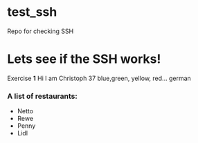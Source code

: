 # test_ssh
Repo for checking SSH


# Lets see if the SSH works!

Exercise **1**
Hi I am Christoph 37 blue,green, yellow, red...
german
### A list of restaurants:
- Netto
- Rewe
- Penny
- Lidl
